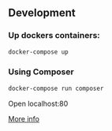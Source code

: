 ## Development

### Up dockers containers:

```bash
docker-compose up
```

### Using Composer

```bash
docker-compose run composer
```

Open localhost:80

[More info](docs/docker.md)

